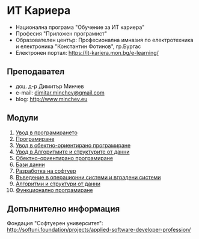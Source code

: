# ИТ Кариера
- Национална програма "Обучение за ИТ кариера"
- Професия "Приложен програмист" 
- Образователен център: Професионална имназия по електротехника и електроника "Константин Фотинов", гр.Бургас  
- Електронен портал: https://it-kariera.mon.bg/e-learning/

## Преподавател
- доц. д-р Димитър Минчев
- e-mail: dimitar.minchev@gmail.com 
- blog: http://www.minchev.eu

## Модули
01. [Увод в програмирането](01.%20Introduction%20to%20Programming)
02. [Програмиране](02.%20Programming)
03. [Увод в обектно-ориентирано програмиране](03.%20Introduction%20to%20Object%20Oriented%20Programming)
04. [Увод в Алгоритмите и структурите от данни](04.%20Introduction%20to%20Algorithms%20and%20Data%20Structures)
05. [Обектно-ориентирано програмиране](05.%20Object%20Oriented%20Programming)
06. [Бази данни](06.%20Databases)
07. [Разработка на софтуер](07.%20Software%20Development)
08. [Въведение в операционни системи и вградени системи](08.%20OS%20and%20Embeded%20OS%20Intro)
10. [Алгоритми и структури от данни](10.%20Algorithms%20and%20Data%20Structures)
11. [Функционално програмиране](11.%20Functional%20Programming)

## Допълнително информация
Фондация "Софтуерен университет": http://softuni.foundation/projects/applied-software-developer-profession/

